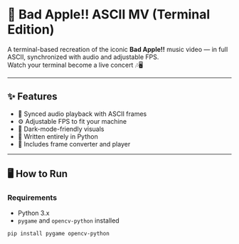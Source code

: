 # 🍎 Bad Apple!! ASCII MV (Terminal Edition)

A terminal-based recreation of the iconic **Bad Apple!!** music video — in full ASCII, synchronized with audio and adjustable FPS.  
Watch your terminal become a live concert 🎶🖥️

---

## ✨ Features

- 🎵 Synced audio playback with ASCII frames
- ⚙️ Adjustable FPS to fit your machine
- 🎨 Dark-mode-friendly visuals
- 🐍 Written entirely in Python
- 💾 Includes frame converter and player

---

## 🖥️ How to Run

### Requirements
- Python 3.x
- `pygame` and `opencv-python` installed

```bash
pip install pygame opencv-python
